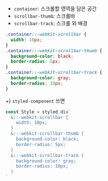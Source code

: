 - `container`: 스크롤할 영역을 담은 공간
- `scrollbar-thumb`: 스크롤바
- `scrollbar-track`: 스크롤 외 배경
```css
.container::-webkit-scrollbar {
  width: 10px;
}
.container::-webkit-scrollbar-thumb {
  background-color: black;
  border-radius: 5px;
}
.container::-webkit-scrollbar-track {
  background-color: gray;
  border-radius: 10px;
}
```

+) `styled-component` 쓰면
```jsx
const Style = styled.div`
  &::-webkit-scrollbar {
    width: 10px;
  }
  &::-webkit-scrollbar-thumb {
    background-color: black;
    border-radius: 5px;
  }
  &::-webkit-scrollbar-track {
    background-color: gray;
    border-radius: 10px;
  }
`
```

